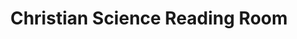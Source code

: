 ---
title: "Christian Science Reading Room"
url: /washington/christian-science-reading-room/
shop: books
---